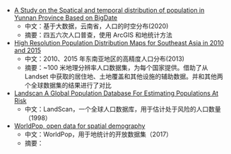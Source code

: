 - [A Study on the Spatical and temporal distribution of population in Yunnan Province Based on BigDate](./A_Study_on_the_Spatial_and_Temporal_Distribution_of_Population_in_Yunnan_Province_Based_on_BigDate.pdf)
  - 中文：基于大数据，云南省，人口的时空分布(2020)
  - 摘要：四五六次人口普查，使用 ArcGIS 和地统计方法
- [High Resolution Population Distribution Maps for Southeast Asia in 2010 and 2015](./High_Resolution_Population_Distribution_Maps_for_Southeast_Asia_in_2010_and_2015.pdf)
  - 中文：2010、2015 年东南亚地区的高精度人口分布(2013)
  - 摘要：~100 米地理分辨率人口数据集，为每个国家提供。借助了从 Landset 中获取的居住地、土地覆盖和其他设施的辅助数据。并和其他两个全球数据集的结果进行了对比
- [Landscan A Global Population Database For Estimating Populations At Risk](./Landscan_A_Global_Population_Database_For_Estimating_Populations_At_Risk.pdf)
  - 中文：LandScan，一个全球人口数据库，用于估计处于风险的人口数量（1998）
- [WorldPop, open data for spatial demography](./WorldPop_Open_Data_For_Spatial_Demography.pdf)
  - 中文：WorldPop，用于地统计的开放数据集（2017）
  - 摘要：
